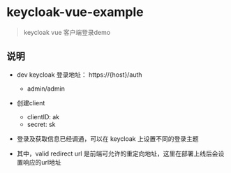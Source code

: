 # keycloak-vue-example


> keycloak vue 客户端登录demo

## 说明

* dev keycloak 登录地址： https://{host}/auth 
    * admin/admin
    
* 创建client 
  * clientID: ak
  * secret: sk
  
* 登录及获取信息已经调通，可以在 keycloak 上设置不同的登录主题 

* 其中，valid redirect url 是前端可允许的重定向地址，这里在部署上线后会设置响应的url地址
